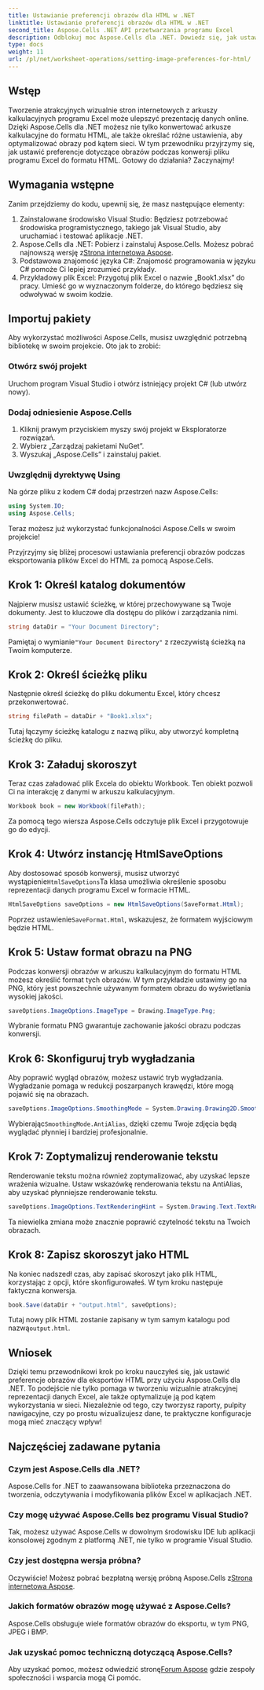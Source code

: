 ```yaml
---
title: Ustawianie preferencji obrazów dla HTML w .NET
linktitle: Ustawianie preferencji obrazów dla HTML w .NET
second_title: Aspose.Cells .NET API przetwarzania programu Excel
description: Odblokuj moc Aspose.Cells dla .NET. Dowiedz się, jak ustawić preferencje obrazu dla konwersji HTML, aby pięknie prezentować dane Excela w sieci.
type: docs
weight: 11
url: /pl/net/worksheet-operations/setting-image-preferences-for-html/
---
```

## Wstęp
Tworzenie atrakcyjnych wizualnie stron internetowych z arkuszy kalkulacyjnych programu Excel może ulepszyć prezentację danych online. Dzięki Aspose.Cells dla .NET możesz nie tylko konwertować arkusze kalkulacyjne do formatu HTML, ale także określać różne ustawienia, aby optymalizować obrazy pod kątem sieci. W tym przewodniku przyjrzymy się, jak ustawić preferencje dotyczące obrazów podczas konwersji pliku programu Excel do formatu HTML. Gotowy do działania? Zaczynajmy!

## Wymagania wstępne

Zanim przejdziemy do kodu, upewnij się, że masz następujące elementy:

1. Zainstalowane środowisko Visual Studio: Będziesz potrzebować środowiska programistycznego, takiego jak Visual Studio, aby uruchamiać i testować aplikacje .NET.
2.  Aspose.Cells dla .NET: Pobierz i zainstaluj Aspose.Cells. Możesz pobrać najnowszą wersję z[Strona internetowa Aspose](https://releases.aspose.com/cells/net/).
3. Podstawowa znajomość języka C#: Znajomość programowania w języku C# pomoże Ci lepiej zrozumieć przykłady.
4. Przykładowy plik Excel: Przygotuj plik Excel o nazwie „Book1.xlsx” do pracy. Umieść go w wyznaczonym folderze, do którego będziesz się odwoływać w swoim kodzie.

## Importuj pakiety

Aby wykorzystać możliwości Aspose.Cells, musisz uwzględnić potrzebną bibliotekę w swoim projekcie. Oto jak to zrobić:

### Otwórz swój projekt

Uruchom program Visual Studio i otwórz istniejący projekt C# (lub utwórz nowy).

### Dodaj odniesienie Aspose.Cells

1. Kliknij prawym przyciskiem myszy swój projekt w Eksploratorze rozwiązań.
2. Wybierz „Zarządzaj pakietami NuGet”.
3. Wyszukaj „Aspose.Cells” i zainstaluj pakiet.

### Uwzględnij dyrektywę Using

Na górze pliku z kodem C# dodaj przestrzeń nazw Aspose.Cells:

```csharp
using System.IO;
using Aspose.Cells;
```

Teraz możesz już wykorzystać funkcjonalności Aspose.Cells w swoim projekcie!

Przyjrzyjmy się bliżej procesowi ustawiania preferencji obrazów podczas eksportowania plików Excel do HTML za pomocą Aspose.Cells.

## Krok 1: Określ katalog dokumentów

Najpierw musisz ustawić ścieżkę, w której przechowywane są Twoje dokumenty. Jest to kluczowe dla dostępu do plików i zarządzania nimi.

```csharp
string dataDir = "Your Document Directory";
```

 Pamiętaj o wymianie`"Your Document Directory"` z rzeczywistą ścieżką na Twoim komputerze.

## Krok 2: Określ ścieżkę pliku

Następnie określ ścieżkę do pliku dokumentu Excel, który chcesz przekonwertować.

```csharp
string filePath = dataDir + "Book1.xlsx";
```

Tutaj łączymy ścieżkę katalogu z nazwą pliku, aby utworzyć kompletną ścieżkę do pliku.

## Krok 3: Załaduj skoroszyt

Teraz czas załadować plik Excela do obiektu Workbook. Ten obiekt pozwoli Ci na interakcję z danymi w arkuszu kalkulacyjnym.

```csharp
Workbook book = new Workbook(filePath);
```

Za pomocą tego wiersza Aspose.Cells odczytuje plik Excel i przygotowuje go do edycji.

## Krok 4: Utwórz instancję HtmlSaveOptions

 Aby dostosować sposób konwersji, musisz utworzyć wystąpienie`HtmlSaveOptions`Ta klasa umożliwia określenie sposobu reprezentacji danych programu Excel w formacie HTML.

```csharp
HtmlSaveOptions saveOptions = new HtmlSaveOptions(SaveFormat.Html);
```

 Poprzez ustawienie`SaveFormat.Html`, wskazujesz, że formatem wyjściowym będzie HTML.

## Krok 5: Ustaw format obrazu na PNG

Podczas konwersji obrazów w arkuszu kalkulacyjnym do formatu HTML możesz określić format tych obrazów. W tym przykładzie ustawimy go na PNG, który jest powszechnie używanym formatem obrazu do wyświetlania wysokiej jakości.

```csharp
saveOptions.ImageOptions.ImageType = Drawing.ImageType.Png;
```

Wybranie formatu PNG gwarantuje zachowanie jakości obrazu podczas konwersji.

## Krok 6: Skonfiguruj tryb wygładzania

Aby poprawić wygląd obrazów, możesz ustawić tryb wygładzania. Wygładzanie pomaga w redukcji poszarpanych krawędzi, które mogą pojawić się na obrazach.

```csharp
saveOptions.ImageOptions.SmoothingMode = System.Drawing.Drawing2D.SmoothingMode.AntiAlias;
```

 Wybierając`SmoothingMode.AntiAlias`, dzięki czemu Twoje zdjęcia będą wyglądać płynniej i bardziej profesjonalnie.

## Krok 7: Zoptymalizuj renderowanie tekstu

Renderowanie tekstu można również zoptymalizować, aby uzyskać lepsze wrażenia wizualne. Ustaw wskazówkę renderowania tekstu na AntiAlias, aby uzyskać płynniejsze renderowanie tekstu.

```csharp
saveOptions.ImageOptions.TextRenderingHint = System.Drawing.Text.TextRenderingHint.AntiAlias;
```

Ta niewielka zmiana może znacznie poprawić czytelność tekstu na Twoich obrazach.

## Krok 8: Zapisz skoroszyt jako HTML

Na koniec nadszedł czas, aby zapisać skoroszyt jako plik HTML, korzystając z opcji, które skonfigurowałeś. W tym kroku następuje faktyczna konwersja.

```csharp
book.Save(dataDir + "output.html", saveOptions);
```

 Tutaj nowy plik HTML zostanie zapisany w tym samym katalogu pod nazwą`output.html`.

## Wniosek

Dzięki temu przewodnikowi krok po kroku nauczyłeś się, jak ustawić preferencje obrazów dla eksportów HTML przy użyciu Aspose.Cells dla .NET. To podejście nie tylko pomaga w tworzeniu wizualnie atrakcyjnej reprezentacji danych Excel, ale także optymalizuje ją pod kątem wykorzystania w sieci. Niezależnie od tego, czy tworzysz raporty, pulpity nawigacyjne, czy po prostu wizualizujesz dane, te praktyczne konfiguracje mogą mieć znaczący wpływ!

## Najczęściej zadawane pytania

### Czym jest Aspose.Cells dla .NET?

Aspose.Cells for .NET to zaawansowana biblioteka przeznaczona do tworzenia, odczytywania i modyfikowania plików Excel w aplikacjach .NET.

### Czy mogę używać Aspose.Cells bez programu Visual Studio?

Tak, możesz używać Aspose.Cells w dowolnym środowisku IDE lub aplikacji konsolowej zgodnym z platformą .NET, nie tylko w programie Visual Studio.

### Czy jest dostępna wersja próbna?

 Oczywiście! Możesz pobrać bezpłatną wersję próbną Aspose.Cells z[Strona internetowa Aspose](https://releases.aspose.com/).

### Jakich formatów obrazów mogę używać z Aspose.Cells?

Aspose.Cells obsługuje wiele formatów obrazów do eksportu, w tym PNG, JPEG i BMP.

### Jak uzyskać pomoc techniczną dotyczącą Aspose.Cells?

 Aby uzyskać pomoc, możesz odwiedzić stronę[Forum Aspose](https://forum.aspose.com/c/cells/9) gdzie zespoły społeczności i wsparcia mogą Ci pomóc.